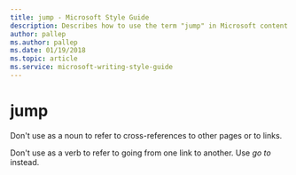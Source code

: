 ```yaml
---
title: jump - Microsoft Style Guide
description: Describes how to use the term "jump" in Microsoft content.
author: pallep
ms.author: pallep
ms.date: 01/19/2018
ms.topic: article
ms.service: microsoft-writing-style-guide
---
```


# jump

Don't use as a noun to refer to cross-references to other pages or to links. 

Don't use as a verb to refer to going from one link to another. Use *go to* instead.
